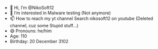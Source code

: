 - 👋 Hi, I’m @NikoSoft12
- 👀 I’m interested in Malware testing (Not anymore)
- 📫 How to reach my yt channel Search nikosoft12 on youtube (Deleted channel, cuz some Stupid stuff...)
- 😄 Pronouns: he/him
- Age: 110
- Birthday: 20 December 3102

<!---
NikoSoft12/NikoSoft12 is a ✨ special ✨ repository because its `README.md` (this file) appears on your GitHub profile.
You can click the Preview link to take a look at your changes.
--->
